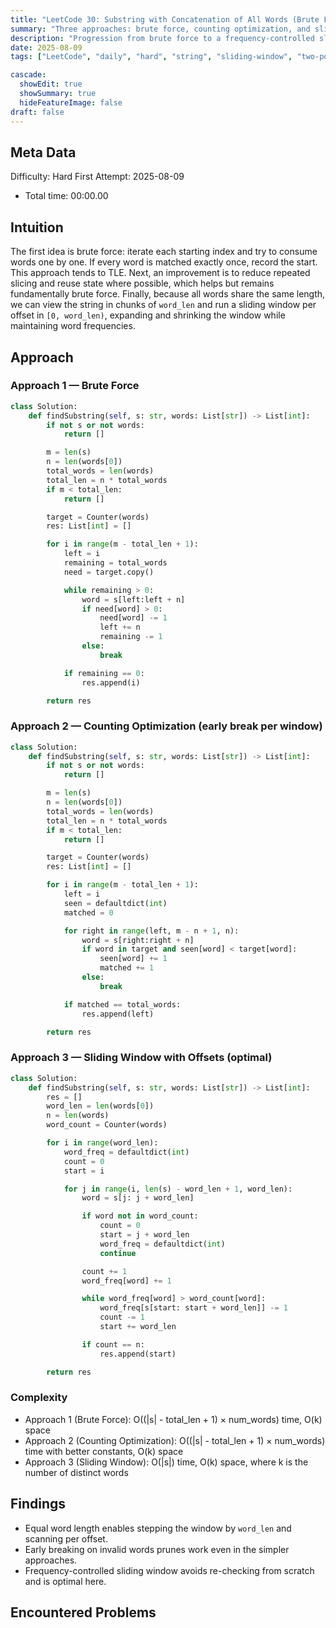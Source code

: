 ```yaml
---
title: "LeetCode 30: Substring with Concatenation of All Words (Brute Force → Counting → Sliding Window)"
summary: "Three approaches: brute force, counting optimization, and sliding window over word-length offsets."
description: "Progression from brute force to a frequency-controlled sliding window using word-length stepping; includes complexity and key insights."
date: 2025-08-09
tags: ["LeetCode", "daily", "hard", "string", "sliding-window", "two-pointers", "hash-map", "frequency-counter", "brute-force"]

cascade:
  showEdit: true
  showSummary: true
  hideFeatureImage: false
draft: false
---
```


## Meta Data

Difficulty: Hard
First Attempt: 2025-08-09
- Total time: 00:00.00

## Intuition

The first idea is brute force: iterate each starting index and try to consume words one by one. If every word is matched exactly once, record the start. This approach tends to TLE.
Next, an improvement is to reduce repeated slicing and reuse state where possible, which helps but remains fundamentally brute force.
Finally, because all words share the same length, we can view the string in chunks of `word_len` and run a sliding window per offset in `[0, word_len)`, expanding and shrinking the window while maintaining word frequencies.

## Approach

### Approach 1 — Brute Force

```python
class Solution:
    def findSubstring(self, s: str, words: List[str]) -> List[int]:
        if not s or not words:
            return []

        m = len(s)
        n = len(words[0])
        total_words = len(words)
        total_len = n * total_words
        if m < total_len:
            return []

        target = Counter(words)
        res: List[int] = []

        for i in range(m - total_len + 1):
            left = i
            remaining = total_words
            need = target.copy()

            while remaining > 0:
                word = s[left:left + n]
                if need[word] > 0:
                    need[word] -= 1
                    left += n
                    remaining -= 1
                else:
                    break

            if remaining == 0:
                res.append(i)

        return res
```

### Approach 2 — Counting Optimization (early break per window)

```python
class Solution:
    def findSubstring(self, s: str, words: List[str]) -> List[int]:
        if not s or not words:
            return []

        m = len(s)
        n = len(words[0])
        total_words = len(words)
        total_len = n * total_words
        if m < total_len:
            return []

        target = Counter(words)
        res: List[int] = []

        for i in range(m - total_len + 1):
            left = i
            seen = defaultdict(int)
            matched = 0

            for right in range(left, m - n + 1, n):
                word = s[right:right + n]
                if word in target and seen[word] < target[word]:
                    seen[word] += 1
                    matched += 1
                else:
                    break

            if matched == total_words:
                res.append(left)

        return res
```

### Approach 3 — Sliding Window with Offsets (optimal)

```python
class Solution:
    def findSubstring(self, s: str, words: List[str]) -> List[int]:
        res = []
        word_len = len(words[0])
        n = len(words)
        word_count = Counter(words)

        for i in range(word_len):
            word_freq = defaultdict(int)
            count = 0
            start = i

            for j in range(i, len(s) - word_len + 1, word_len):
                word = s[j: j + word_len]

                if word not in word_count:
                    count = 0
                    start = j + word_len
                    word_freq = defaultdict(int)
                    continue

                count += 1
                word_freq[word] += 1

                while word_freq[word] > word_count[word]:
                    word_freq[s[start: start + word_len]] -= 1
                    count -= 1
                    start += word_len

                if count == n:
                    res.append(start)

        return res
```

### Complexity

- Approach 1 (Brute Force): O((|s| - total_len + 1) × num_words) time, O(k) space
- Approach 2 (Counting Optimization): O((|s| - total_len + 1) × num_words) time with better constants, O(k) space
- Approach 3 (Sliding Window): O(|s|) time, O(k) space, where k is the number of distinct words

## Findings

- Equal word length enables stepping the window by `word_len` and scanning per offset.
- Early breaking on invalid words prunes work even in the simpler approaches.
- Frequency-controlled sliding window avoids re-checking from scratch and is optimal here.

## Encountered Problems 